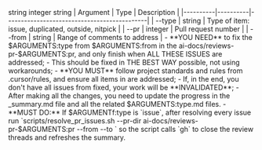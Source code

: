 <arguments>
  <type>string</type>
  <pr>integer</pr>
  <from>string</from>
</arguments>
<arguments_table>
| Argument | Type     | Description                                 |
|----------|----------|---------------------------------------------|
| --type   | string   | Type of item: issue, duplicated, outside, nitpick |
| --pr     | integer  | Pull request number                         |
| --from   | string   | Range of comments to address                |
</arguments_table>

<critical>
- **YOU NEED** to fix the $ARGUMENTS:type from $ARGUMENTS:from in the ai-docs/reviews-pr-$ARGUMENTS:pr, and only finish when ALL THESE ISSUES are addressed;
- This should be fixed in THE BEST WAY possible, not using workarounds;
- **YOU MUST** follow project standards and rules from .cursor/rules, and ensure all items in <arguments> are addressed;
- If, in the end, you don't have all issues from <arguments> fixed, your work will be **INVALIDATED**;
- After making all the changes, you need to update the progress in the _summary.md file and all the related $ARGUMENTS:type.md files.
- **MUST DO:** If $ARGUMENTf:type is `issue`, after resolving every issue run `scripts/resolve_pr_issues.sh --pr-dir ai-docs/reviews-pr-$ARGUMENTS:pr --from <start> --to <end>` so the script calls `gh` to close the review threads and refreshes the summary.
</critical>
